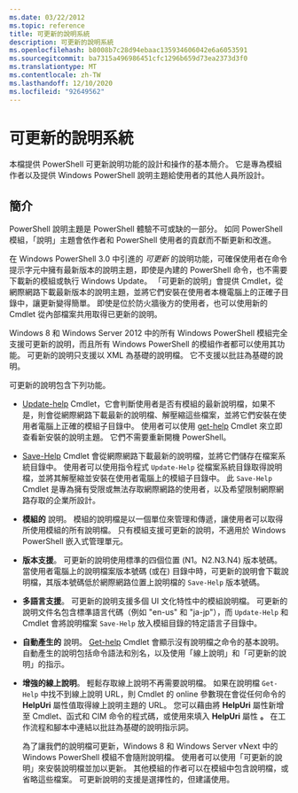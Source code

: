```yaml
---
ms.date: 03/22/2012
ms.topic: reference
title: 可更新的說明系統
description: 可更新的說明系統
ms.openlocfilehash: b8008b7c28d94ebaac135934606042e6a6053591
ms.sourcegitcommit: ba7315a496986451cfc1296b659d73ea2373d3f0
ms.translationtype: MT
ms.contentlocale: zh-TW
ms.lasthandoff: 12/10/2020
ms.locfileid: "92649562"
---
```

# <a name="updatable-help-overview"></a>可更新的說明系統

本檔提供 PowerShell 可更新說明功能的設計和操作的基本簡介。 它是專為模組作者以及提供 Windows PowerShell 說明主題給使用者的其他人員所設計。

## <a name="introduction"></a>簡介

PowerShell 說明主題是 PowerShell 體驗不可或缺的一部分。 如同 PowerShell 模組，「說明」主題會依作者和 PowerShell 使用者的貢獻而不斷更新和改進。

在 Windows PowerShell 3.0 中引進的 *可更新* 的說明功能，可確保使用者在命令提示字元中擁有最新版本的說明主題，即使是內建的 PowerShell 命令，也不需要下載新的模組或執行 Windows Update。 「可更新的說明」會提供 Cmdlet，從網際網路下載最新版本的說明主題，並將它們安裝在使用者本機電腦上的正確子目錄中，讓更新變得簡單。 即使是位於防火牆後方的使用者，也可以使用新的 Cmdlet 從內部檔案共用取得已更新的說明。

Windows 8 和 Windows Server 2012 中的所有 Windows PowerShell 模組完全支援可更新的說明，而且所有 Windows PowerShell 的模組作者都可以使用其功能。 可更新的說明只支援以 XML 為基礎的說明檔。 它不支援以批註為基礎的說明。

可更新的說明包含下列功能。

- [Update-help](/powershell/module/Microsoft.PowerShell.Core/Update-Help) Cmdlet，它會判斷使用者是否有模組的最新說明檔，如果不是，則會從網際網路下載最新的說明檔、解壓縮這些檔案，並將它們安裝在使用者電腦上正確的模組子目錄中。 使用者可以使用 [get-help](/powershell/module/Microsoft.PowerShell.Core/Get-Help) Cmdlet 來立即查看新安裝的說明主題。 它們不需要重新開機 PowerShell。

- [Save-Help](/powershell/module/Microsoft.PowerShell.Core/Save-Help) Cmdlet 會從網際網路下載最新的說明檔，並將它們儲存在檔案系統目錄中。 使用者可以使用指令程式 `Update-Help` 從檔案系統目錄取得說明檔，並將其解壓縮並安裝在使用者電腦上的模組子目錄中。 此 `Save-Help` Cmdlet 是專為擁有受限或無法存取網際網路的使用者，以及希望限制網際網路存取的企業所設計。

- **模組的** 說明。 模組的說明檔是以一個單位來管理和傳遞，讓使用者可以取得所使用模組的所有說明檔。 只有模組支援可更新的說明，不適用於 Windows PowerShell 嵌入式管理單元。

- **版本支援**。 可更新的說明使用標準的四個位置 (N1。N2.N3.N4) 版本號碼。
  當使用者電腦上的說明檔案版本號碼 (或在) 目錄中時，可更新的說明會下載說明檔，其版本號碼低於網際網路位置上說明檔的 `Save-Help` 版本號碼。

- **多語言支援**。 可更新的說明支援多個 UI 文化特性中的模組說明檔。
  可更新的說明文件名包含標準語言代碼（例如 "en-us" 和 "ja-jp"），而 `Update-Help` 和 Cmdlet 會將說明檔案 `Save-Help` 放入模組目錄的特定語言子目錄中。

- **自動產生的** 說明。 [Get-help](/powershell/module/Microsoft.PowerShell.Core/Get-Help) Cmdlet 會顯示沒有說明檔之命令的基本說明。 自動產生的說明包括命令語法和別名，以及使用「線上說明」和「可更新的說明」的指示。

- **增強的線上說明**。 輕鬆存取線上說明不再需要說明檔。 如果在說明檔 `Get-Help` 中找不到線上說明 URL，則 Cmdlet 的 online 參數現在會從任何命令的 **HelpUri** 屬性值取得線上說明主題的 URL。 您可以藉由將 **HelpUri** 屬性新增至 Cmdlet、函式和 CIM 命令的程式碼，或使用來填入 **HelpUri** 屬性 **。** 在工作流程和腳本中連結以批註為基礎的說明指示詞。

  為了讓我們的說明檔可更新，Windows 8 和 Windows Server vNext 中的 Windows PowerShell 模組不會隨附說明檔。 使用者可以使用「可更新的說明」來安裝說明檔並加以更新。 其他模組的作者可以在模組中包含說明檔，或省略這些檔案。 可更新說明的支援是選擇性的，但建議使用。
